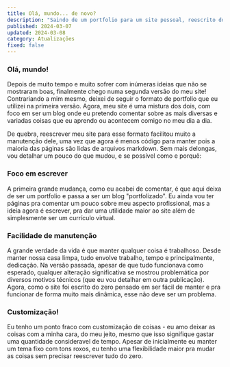 ```yaml
---
title: Olá, mundo... de novo?
description: "Saindo de um portfolio para um site pessoal, reescrito do zero e sobre uma nova perspectiva."
published: 2024-03-07
updated: 2024-03-08
category: Atualizações
fixed: false
---
```


### Olá, mundo!

Depois de muito tempo e muito sofrer com inúmeras ideias que não se mostraram boas, finalmente chego numa segunda versão do meu site! Contrariando a mim mesmo, deixei de seguir o formato de portfolio que eu utilizei na primeira versão. Agora, meu site é uma mistura dos dois, com foco em ser um blog onde eu pretendo comentar sobre as mais diversas e variadas coisas que eu aprendo ou acontecem comigo no meu dia a dia.

De quebra, reescrever meu site para esse formato facilitou muito a manutenção dele, uma vez que agora é menos código para manter pois a maioria das páginas são lidas de arquivos markdown. Sem mais delongas, vou detalhar um pouco do que mudou, e se possível como e porquê:

### Foco em escrever

A primeira grande mudança, como eu acabei de comentar, é que aqui deixa de ser um portfolio e passa a ser um blog "portfolizado". Eu ainda vou ter páginas pra comentar um pouco sobre meu aspecto profissional, mas a ideia agora é escrever, pra dar uma utilidade maior ao site além de simplesmente ser um currículo virtual.

### Facilidade de manutenção

A grande verdade da vida é que manter qualquer coisa é trabalhoso. Desde manter nossa casa limpa, tudo envolve trabalho, tempo e principalmente, dedicação. Na versão passada, apesar de que tudo funcionava como esperado, qualquer alteração significativa se mostrou problemática por diversos motivos técnicos (que eu vou detalhar em outra publicação). Agora, como o site foi escrito do zero pensado em ser fácil de manter e pra funcionar de forma muito mais dinâmica, esse não deve ser um problema.

### Customização!

Eu tenho um ponto fraco com customização de coisas - eu amo deixar as coisas com a minha cara, do meu jeito, mesmo que isso signifique gastar uma quantidade consideravel de tempo. Apesar de inicialmente eu manter um tema fixo com tons roxos, eu tenho uma flexibilidade maior pra mudar as coisas sem precisar reescrever tudo do zero.
